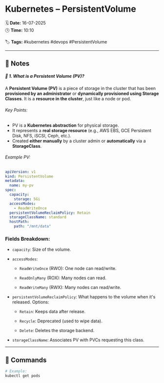 # Kubernetes – PersistentVolume

🗓️ **Date:** 16-07-2025  
🕒 **Time:** 10:10  

🏷️ **Tags:** #kubernetes #devops #PersistentVolume  

---

## 📝 Notes

##### 🧱 1. What is a Persistent Volume (PV)?

A **Persistent Volume (PV)** is a piece of storage in the cluster that has been **provisioned by an administrator** or **dynamically provisioned using Storage Classes**. It is a **resource in the cluster**, just like a node or pod.

###### Key Points:

- PV is a **Kubernetes abstraction** for physical storage.
- It represents a **real storage resource** (e.g., AWS EBS, GCE Persistent Disk, NFS, iSCSI, Ceph, etc.).
- Created **either manually** by a cluster admin or **automatically** via a **StorageClass**.

###### Example PV:
```yaml
apiVersion: v1
kind: PersistentVolume
metadata:
  name: my-pv
spec:
  capacity:
    storage: 5Gi
  accessModes:
    - ReadWriteOnce
  persistentVolumeReclaimPolicy: Retain
  storageClassName: standard
  hostPath:
    path: "/mnt/data"
```

### Fields Breakdown:

- `capacity`: Size of the volume.
    
- `accessModes`:
    
    - `ReadWriteOnce` (RWO): One node can read/write.
        
    - `ReadOnlyMany` (ROX): Many nodes can read.
        
    - `ReadWriteMany` (RWX): Many nodes can read/write.
        
- `persistentVolumeReclaimPolicy`: What happens to the volume when it's released. Options:
    
    - `Retain`: Keeps data after release.
        
    - `Recycle`: Deprecated (used to wipe data).
        
    - `Delete`: Deletes the storage backend.
        
- `storageClassName`: Associates PV with PVCs requesting this class.
---

## 🧾 Commands

```bash
# Example:
kubectl get pods
```
